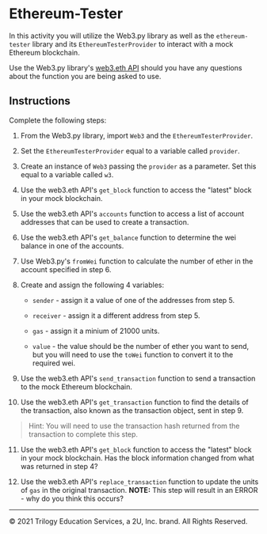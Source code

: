 # Ethereum-Tester

In this activity you will utilize the Web3.py library as well as the `ethereum-tester` library and its `EthereumTesterProvider` to interact with a mock Ethereum blockchain.

Use the Web3.py library's [web3.eth API](https://web3py.readthedocs.io/en/stable/web3.eth.html) should you have any questions about the function you are being asked to use.

## Instructions

Complete the following steps:

1. From the Web3.py library, import `Web3` and the `EthereumTesterProvider`.

2. Set the `EthereumTesterProvider` equal to a variable called `provider`.

3. Create an instance of `Web3` passing the `provider` as a parameter. Set this equal to a variable called `w3`.

4. Use the web3.eth API's `get_block` function to access the "latest" block in your mock blockchain.

5. Use the web3.eth API's `accounts` function to access a list of account addresses that can be used to create a transaction.

6. Use the web3.eth API's `get_balance` function to determine the wei balance in one of the accounts.

7. Use Web3.py's `fromWei` function to calculate the number of ether in the account specified in step 6.

8. Create and assign the following 4 variables:

    * `sender` - assign it a value of one of the addresses from step 5.

    * `receiver` - assign it a different address from step 5.

    * `gas` - assign it a minium of 21000 units.

    * `value` - the value should be the number of ether you want to send, but you will need to use the `toWei` function to convert it to the required wei.

9. Use the web3.eth API's `send_transaction` function to send a transaction to the mock Ethereum blockchain.

10. Use the web3.eth API's `get_transaction` function to find the details of the transaction, also known as the transaction object, sent in step 9.

  > Hint:  You will need to use the transaction hash returned from the transaction to complete this step.

11. Use the web3.eth API's `get_block` function to access the "latest" block in your mock blockchain. Has the block information changed from what was returned in step 4?

12. Use the web3.eth API's `replace_transaction` function to update the units of `gas` in the original transaction. **NOTE:** This step will result in an ERROR - why do you think this occurs?

---

© 2021 Trilogy Education Services, a 2U, Inc. brand. All Rights Reserved.
